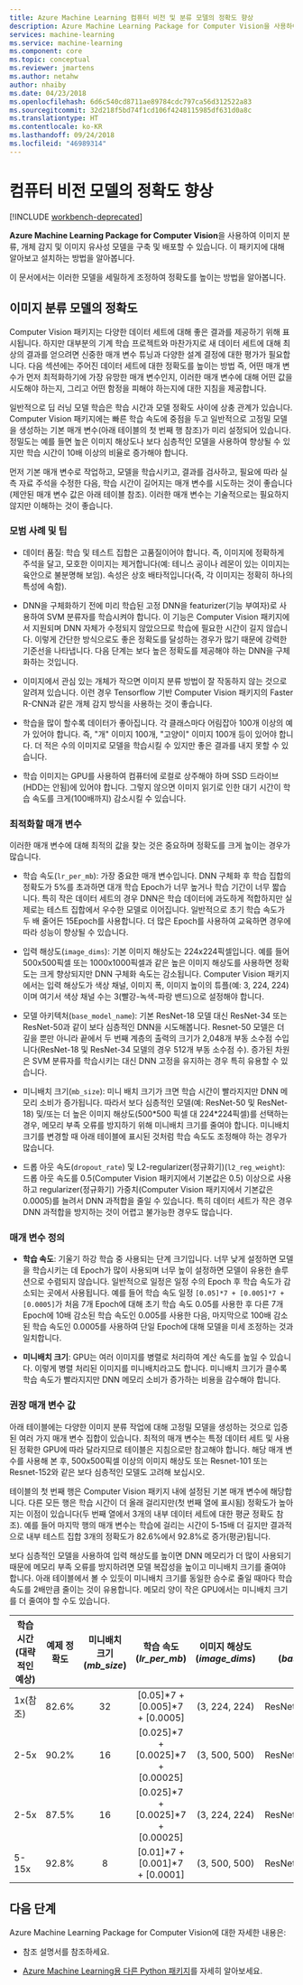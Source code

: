 ```yaml
---
title: Azure Machine Learning 컴퓨터 비전 및 분류 모델의 정확도 향상
description: Azure Machine Learning Package for Computer Vision을 사용하여 컴퓨터 비전 이미지 분류, 개체 감지 및 이미지 유사성 모델의 정확도를 향상시키는 방법에 대해 알아봅니다.
services: machine-learning
ms.service: machine-learning
ms.component: core
ms.topic: conceptual
ms.reviewer: jmartens
ms.author: netahw
author: nhaiby
ms.date: 04/23/2018
ms.openlocfilehash: 6d6c540cd8711ae89784cdc797ca56d312522a83
ms.sourcegitcommit: 32d218f5bd74f1cd106f4248115985df631d0a8c
ms.translationtype: HT
ms.contentlocale: ko-KR
ms.lasthandoff: 09/24/2018
ms.locfileid: "46989314"
---
```

# <a name="improve-the-accuracy-of-computer-vision-models"></a>컴퓨터 비전 모델의 정확도 향상

[!INCLUDE [workbench-deprecated](../../../includes/aml-deprecating-preview-2017.md)] 

**Azure Machine Learning Package for Computer Vision**을 사용하여 이미지 분류, 개체 감지 및 이미지 유사성 모델을 구축 및 배포할 수 있습니다. 이 패키지에 대해 알아보고 설치하는 방법을 알아봅니다.

이 문서에서는 이러한 모델을 세밀하게 조정하여 정확도를 높이는 방법을 알아봅니다. 

## <a name="accuracy-of-image-classification-models"></a>이미지 분류 모델의 정확도

Computer Vision 패키지는 다양한 데이터 세트에 대해 좋은 결과를 제공하기 위해 표시됩니다. 하지만 대부분의 기계 학습 프로젝트와 마찬가지로 새 데이터 세트에 대해 최상의 결과를 얻으려면 신중한 매개 변수 튜닝과 다양한 설계 결정에 대한 평가가 필요합니다. 다음 섹션에는 주어진 데이터 세트에 대한 정확도를 높이는 방법 즉, 어떤 매개 변수가 먼저 최적화하기에 가장 유망한 매개 변수인지, 이러한 매개 변수에 대해 어떤 값을 시도해야 하는지, 그리고 어떤 함정을 피해야 하는지에 대한 지침을 제공합니다.

일반적으로 딥 러닝 모델 학습은 학습 시간과 모델 정확도 사이에 상충 관계가 있습니다. Computer Vision 패키지에는 빠른 학습 속도에 중점을 두고 일반적으로 고정밀 모델을 생성하는 기본 매개 변수(아래 테이블의 첫 번째 행 참조)가 미리 설정되어 있습니다. 정밀도는 예를 들면 높은 이미지 해상도나 보다 심층적인 모델을 사용하여 향상될 수 있지만 학습 시간이 10배 이상의 비율로 증가해야 합니다.

먼저 기본 매개 변수로 작업하고, 모델을 학습시키고, 결과를 검사하고, 필요에 따라 실측 자료 주석을 수정한 다음, 학습 시간이 길어지는 매개 변수를 시도하는 것이 좋습니다(제안된 매개 변수 값은 아래 테이블 참조). 이러한 매개 변수는 기술적으로는 필요하지 않지만 이해하는 것이 좋습니다.


### <a name="best-practices-and-tips"></a>모범 사례 및 팁

* 데이터 품질: 학습 및 테스트 집합은 고품질이어야 합니다. 즉, 이미지에 정확하게 주석을 달고, 모호한 이미지는 제거합니다(예: 테니스 공이나 레몬이 있는 이미지는 육안으로 불분명해 보임). 속성은 상호 배타적입니다(즉, 각 이미지는 정확히 하나의 특성에 속함).

* DNN을 구체화하기 전에 미리 학습된 고정 DNN을 featurizer(기능 부여자)로 사용하여 SVM 분류자를 학습시켜야 합니다. 이 기능은 Computer Vision 패키지에서 지원되며 DNN 자체가 수정되지 않았으므로 학습에 필요한 시간이 길지 않습니다. 이렇게 간단한 방식으로도 좋은 정확도를 달성하는 경우가 많기 때문에 강력한 기준선을 나타냅니다. 다음 단계는 보다 높은 정확도를 제공해야 하는 DNN을 구체화하는 것입니다.

* 이미지에서 관심 있는 개체가 작으면 이미지 분류 방법이 잘 작동하지 않는 것으로 알려져 있습니다. 이런 경우 Tensorflow 기반 Computer Vision 패키지의 Faster R-CNN과 같은 개체 감지 방식을 사용하는 것이 좋습니다.

* 학습을 많이 할수록 데이터가 좋아집니다. 각 클래스마다 어림잡아 100개 이상의 예가 있어야 합니다. 즉, "개" 이미지 100개, "고양이" 이미지 100개 등이 있어야 합니다. 더 적은 수의 이미지로 모델을 학습시킬 수 있지만 좋은 결과를 내지 못할 수 있습니다.

* 학습 이미지는 GPU를 사용하여 컴퓨터에 로컬로 상주해야 하며 SSD 드라이브(HDD는 안됨)에 있어야 합니다. 그렇지 않으면 이미지 읽기로 인한 대기 시간이 학습 속도를 크게(100배까지) 감소시킬 수 있습니다.


### <a name="parameters-to-optimize"></a>최적화할 매개 변수

이러한 매개 변수에 대해 최적의 값을 찾는 것은 중요하며 정확도를 크게 높이는 경우가 많습니다.
* 학습 속도(`lr_per_mb`): 가장 중요한 매개 변수입니다. DNN 구체화 후 학습 집합의 정확도가 5%를 초과하면 대개 학습 Epoch가 너무 높거나 학습 기간이 너무 짧습니다. 특히 작은 데이터 세트의 경우 DNN은 학습 데이터에 과도하게 적합하지만 실제로는 테스트 집합에서 우수한 모델로 이어집니다. 일반적으로 초기 학습 속도가 두 배 줄어든 15Epoch를 사용합니다. 더 많은 Epoch를 사용하여 교육하면 경우에 따라 성능이 향상될 수 있습니다.

* 입력 해상도(`image_dims`): 기본 이미지 해상도는 224x224픽셀입니다. 예를 들어 500x500픽셀 또는 1000x1000픽셀과 같은 높은 이미지 해상도를 사용하면 정확도는 크게 향상되지만 DNN 구체화 속도는 감소됩니다. Computer Vision 패키지에서는 입력 해상도가 색상 채널, 이미지 폭, 이미지 높이의 튜플(예: 3, 224, 224)이며 여기서 색상 채널 수는 3(빨강-녹색-파랑 밴드)으로 설정해야 합니다.

* 모델 아키텍처(`base_model_name`): 기본 ResNet-18 모델 대신 ResNet-34 또는 ResNet-50과 같이 보다 심층적인 DNN을 시도해봅니다. Resnet-50 모델은 더 깊을 뿐만 아니라 끝에서 두 번째 계층의 출력의 크기가 2,048개 부동 소수점 수입니다(ResNet-18 및 ResNet-34 모델의 경우 512개 부동 소수점 수). 증가된 차원은 SVM 분류자를 학습시키는 대신 DNN 고정을 유지하는 경우 특히 유용할 수 있습니다.

* 미니배치 크기(`mb_size`): 미니 배치 크기가 크면 학습 시간이 빨라지지만 DNN 메모리 소비가 증가됩니다. 따라서 보다 심층적인 모델(예: ResNet-50 및 ResNet-18) 및/또는 더 높은 이미지 해상도(500\*500 픽셀 대 224\*224픽셀)를 선택하는 경우, 메모리 부족 오류를 방지하기 위해 미니배치 크기를 줄여야 합니다. 미니배치 크기를 변경할 때 아래 테이블에 표시된 것처럼 학습 속도도 조정해야 하는 경우가 많습니다.
* 드롭 아웃 속도(`dropout_rate`) 및 L2-regularizer(정규화기)(`l2_reg_weight`): 드롭 아웃 속도를 0.5(Computer Vision 패키지에서 기본값은 0.5) 이상으로 사용하고 regularizer(정규화기) 가중치(Computer Vision 패키지에서 기본값은 0.0005)를 늘려서 DNN 과적합을 줄일 수 있습니다. 특히 데이터 세트가 작은 경우 DNN 과적합을 방지하는 것이 어렵고 불가능한 경우도 많습니다.


### <a name="parameter-definitions"></a>매개 변수 정의

- **학습 속도**: 기울기 하강 학습 중 사용되는 단계 크기입니다. 너무 낮게 설정하면 모델을 학습시키는 데 Epoch가 많이 사용되며 너무 높이 설정하면 모델이 유용한 솔루션으로 수렴되지 않습니다. 일반적으로 일정은 일정 수의 Epoch 후 학습 속도가 감소되는 곳에서 사용됩니다. 예를 들어 학습 속도 일정 `[0.05]*7 + [0.005]*7 + [0.0005]`가 처음 7개 Epoch에 대해 초기 학습 속도 0.05를 사용한 후 다른 7개 Epoch에 10배 감소된 학습 속도인 0.005를 사용한 다음, 마지막으로 100배 감소된 학습 속도인 0.0005를 사용하여 단일 Epoch에 대해 모델을 미세 조정하는 것과 일치합니다.

- **미니배치 크기**: GPU는 여러 이미지를 병렬로 처리하여 계산 속도를 높일 수 있습니다. 이렇게 병렬 처리된 이미지를 미니배치라고도 합니다. 미니배치 크기가 클수록 학습 속도가 빨라지지만 DNN 메모리 소비가 증가하는 비용을 감수해야 합니다.

### <a name="recommended-parameter-values"></a>권장 매개 변수 값

아래 테이블에는 다양한 이미지 분류 작업에 대해 고정밀 모델을 생성하는 것으로 입증된 여러 가지 매개 변수 집합이 있습니다. 최적의 매개 변수는 특정 데이터 세트 및 사용된 정확한 GPU에 따라 달라지므로 테이블은 지침으로만 참고해야 합니다. 해당 매개 변수를 사용해 본 후, 500x500픽셀 이상의 이미지 해상도 또는 Resnet-101 또는 Resnet-152와 같은 보다 심층적인 모델도 고려해 보십시오.

테이블의 첫 번째 행은 Computer Vision 패키지 내에 설정된 기본 매개 변수에 해당합니다. 다른 모든 행은 학습 시간이 더 올래 걸리지만(첫 번째 열에 표시됨) 정확도가 높아지는 이점이 있습니다(두 번째 열에서 3개의 내부 데이터 세트에 대한 평균 정확도 참조). 예를 들어 마지막 행의 매개 변수는 학습에 걸리는 시간이 5-15배 더 길지만 결과적으로 내부 테스트 집합 3개의 정확도가 82.6%에서 92.8%로 증가(평균)됩니다.

보다 심층적인 모델을 사용하여 입력 해상도를 높이면 DNN 메모리가 더 많이 사용되기 때문에 메모리 부족 오류를 방지하려면 모델 복잡성을 높이고 미니배치 크기를 줄여야 합니다. 아래 테이블에서 볼 수 있듯이 미니배치 크기를 동일한 승수로 줄일 때마다 학습 속도를 2배만큼 줄이는 것이 유용합니다. 메모리 양이 작은 GPU에서는 미니배치 크기를 더 줄여야 할 수도 있습니다.

| 학습 시간(대략적인 예상) | 예제 정확도 | 미니배치 크기(*mb_size*) | 학습 속도(*lr_per_mb*) | 이미지 해상도(*image_dims*) | DNN 아키텍처(*base_model_name*) |
|------------- |:-------------:|:-------------:|:-----:|:-----:|:---:|
| 1x(참조) | 82.6% | 32 | [0.05]\*7  + [0.005]\*7  + [0.0005]  | (3, 224, 224) | ResNet18_ImageNet_CNTK |
| 2-5x    | 90.2% | 16 | [0.025]\*7 + [0.0025]\*7 + [0.00025] | (3, 500, 500) | ResNet18_ImageNet_CNTK |
| 2-5x    | 87.5% | 16 | [0.025]\*7 + [0.0025]\*7 + [0.00025] | (3, 224, 224) | ResNet50_ImageNet_CNTK |
| 5-15x        | 92.8% |  8 | [0.01]\*7  + [0.001]\*7  + [0.0001]  | (3, 500, 500) | ResNet50_ImageNet_CNTK |


## <a name="next-steps"></a>다음 단계

Azure Machine Learning Package for Computer Vision에 대한 자세한 내용은:
+ 참조 설명서를 참조하세요.

+ [Azure Machine Learning용 다른 Python 패키지](reference-python-package-overview.md)를 자세히 알아보세요.